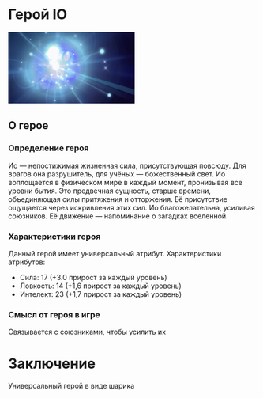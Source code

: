 # Герой IO
![IO](images/wisp.png)
## О герое

### Определение героя
Ио — непостижимая жизненная сила, присутствующая повсюду. Для врагов она разрушитель, для учёных — божественный свет. Ио воплощается в физическом мире в каждый момент, пронизывая все уровни бытия. Это предвечная сущность, старше времени, объединяющая силы притяжения и отторжения. Её присутствие ощущается через искривления этих сил. Ио благожелательна, усиливая союзников. Её движение — напоминание о загадках вселенной.

### Характеристики героя
Данный герой имеет универсальный атрибут.
Характеристики атрибутов:
- Сила: 17 (+3.0 прирост за каждый уровень)
- Ловкость: 14 (+1,6 прирост за каждый уровень)
- Интелект: 23 (+1,7 прирост за каждый уровень)

### Смысл от героя в игре
Связывается с союзниками, чтобы усилить их

# Заключение
Универсальный герой в виде шарика
